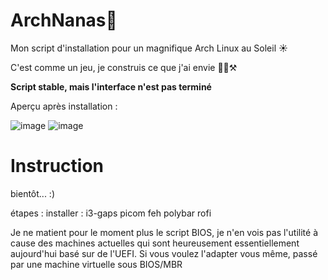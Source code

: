 # ArchNanas🐧
Mon script d'installation pour un magnifique Arch Linux au Soleil ☀️

C'est comme un jeu, je construis ce que j'ai envie 👨‍🏭⚒️

**Script stable, mais l'interface n'est pas terminé**

Aperçu après installation :

![image](https://github.com/benstitousofiane/ArchNanas/assets/129552238/0842f952-30ac-46fb-af67-a11fe181c7b1)
![image](https://github.com/benstitousofiane/ArchNanas/assets/129552238/0aabc124-2b8c-4b73-beeb-5feaa2971d3c)

# Instruction
bientôt... :)

étapes :
installer : i3-gaps picom feh polybar rofi

Je ne matient pour le moment plus le script BIOS, je n'en vois pas l'utilité à cause des machines actuelles qui sont heureusement essentiellement aujourd'hui basé sur de l'UEFI.
Si vous voulez l'adapter vous même, passé par une machine virtuelle sous BIOS/MBR
